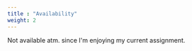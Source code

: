 ```yaml
---
title : "Availability"
weight: 2
---
```


Not available atm. since I'm enjoying my current assignment.
<!--
Available from July/Aug. 2021 for a 32-40h remote role,
possibly working on-site the first month.
Anything from DevOps (CI/CD, containers, k8s etc.)
to data engineering (python, ELK etc.).
-->
